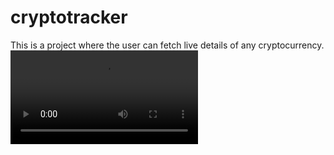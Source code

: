 # cryptotracker
This is a project where the user can fetch live details of any cryptocurrency.
![video](https://github.com/theaditya04/cryptotracker/blob/main/2025-03-22%2004-39-04.mkv)
